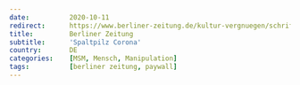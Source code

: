 ```yaml
---
date:          2020-10-11
redirect:      https://www.berliner-zeitung.de/kultur-vergnuegen/schriftstellerin-kathrin-schmidt-zweifelt-an-der-pandemie-spaltpilz-corona-empathie-und-urteilsfreiheit-li.110079
title:         Berliner Zeitung
subtitle:      'Spaltpilz Corona'
country:       DE
categories:    [MSM, Mensch, Manipulation]
tags:          [berliner zeitung, paywall]
---
```

